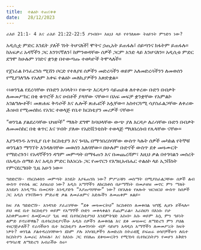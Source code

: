 ```yaml
---
title:  ተልዕኮ ተጠናቀቀ
date:   28/12/2023
---
```


`ራእይ 21:1- 4 እና ራእይ 21:22-22:5 ያንብቡ። እዚህ ላይ የተገለጸው ትዕይንት ምንድን ነው?`

አዲሲቷ ምድር እንዴት ያለች ገነት ትሆናለች! ሞትና ኃጢአት ይጠፋሉ፤ ሰይጣንና ክፋትም ይጠፋሉ። ከአፍቃሪ አዳኛችን ጋር እንገናኛለን፤ ከምንወዳቸው ሰዎች ጋርም አንድ ላይ እንሆናለን። አዲሲቱ ምድር ደግሞ ከሁሉም ነገድና ቋንቋ በተውጣጡ ተወካዮች ትሞላለች።

የጀነራል ኮንፈረንስ ሚሽን ቦርድ የተለያዩ ሰዎችን መድረሳችን ወይም አለመድረሳችንን ለመወሰን የሚያገለግሉ የአለም አቀፍ ተልዕኮ መለኪያዎችን አጽድቋል።

‹‹ወንጌል የደረሳቸው የቡድን አባላት›› የውጭ እርዳታን ሳይጠይቁ ለተቀረው ቡድን በብቃት ለመመሥከር በቂ ቁጥሮች እና ሀብቶች ያላቸው ናቸው። በአፍ መፍቻ ቋንቋቸው የአምልኮ አገልግሎቶች፣ መጽሐፍ ቅዱሶች እና ሌሎች ጽሑፎች አሏቸው። አስተርጓሚ ሳያስፈልጋቸው ለቀሪው ሕዝብ የሚመሰክሩ የአገር ተወላጅ የቤተ ክርስቲያን መሪዎች ናቸው።

“ወንጌል ያልደረሳቸው ህዝቦች” ማለት ደግሞ ከባህላቸው ውጭ ያለ እርዳታ ለራሳቸው ቡድን በብቃት ለመመስከር በቂ ቁጥር እና ሃብት ያለው የአድቬንቲስት ተወላጅ ማህበረሰብ የሌላቸው ናቸው።

እያንዳንዱ አጥቢያ ቤተ ክርስቲያን እና ጉባኤ በማኅበረሰባቸው ውስጥ ካሉት ሰዎች መካከል የትኞቹ ወንጌልን ማግኘት እንዳለባቸው መወሰን አለባቸው። በሁሉም ቡድኖች ውስጥ ደቀ መዛሙርት የማድረጉን፣ የአዳኛችንን ዳግም መምጣት በማፋጠን እና በመጨረሻም፣ እዚህ ቃል በተገባልን መሰረት በአዲሱ ሰማይ እና አዲስ ምድር ከእነርሱ ጋር የመኖርን የእግዚአብሔር ተልዕኮ ላይ ኢንቨስት የምናደርግበት ጊዜ አሁን ነው።

`ግድድሮሽ፡- የክርስቶስን መምጣት እንዴት እያፋጠንክ ነው? ምሥራቹን መስማት በሚያስፈልጋቸው ሰዎች ልብ ውስጥ የተስፋ ዘር እየዘራህ ነው? አዲስ አማኞችን ለክርስቶስ በታማኝነት በመታዘዝ መኖር ምን ማለት እንደሆነ እንዲማሩ በመርዳት እንዲያድጉ “እያጠጣሃቸው” ነው? በየእለቱ የጸሎት ዝርዝርህ ውስጥ ከሰዎች ጋር አዲስ የገባኸውን ምድራዊ ቃል ለመፈጸምና እድሎችን ለመጠቀም ጸልይ።`

`ከፍ ያለ ግድድሮሽ፡- አንዳንድ ያፈራሃቸው “ደቀ መዛሙርትህ” ክርስቶስን ለመቀበል ዝግጁ ሊሆኑ ይችላሉ። ይህ ወደ ቤተ ክርስቲያን ወይም የአማኞች ቡድን መቀላቀልን ይጨምራል። እራስህን በእነሱ ቦታ አስቀምጠውና ለመጀመሪያ ጊዜ ወደ ቤተክርስቲያንህ እንደምትሄድ አስብ። እሱ ወይም እሷ ምን ዓይነት ልምድ ይኖራቸዋል? ቤተክርስቲያናችሁ አዲስ ሰዎችን ለመቀበል እና ደቀ መዝሙር ለማድረግ ምን ያህል ተዘጋጅታለች? የራሳችሁን ቤተ ክርስቲያን ለመገንባት ብቻ ሳይሆን አዳዲስ አማኞችን ለመመሥረት ክፍት ነዎት? ወንጌል ያልተዳረሰባቸውን ደከም ያሉ አካባቢዎችን ለመድረስ ስትራቴጂ ይፍጠሩ ሀሳቦቻችሁን ለቤተ ክርስትያን አመራር አካፍሉ፣ እና ከእነሱ ጋር የበለጠ ደቀዛሙርትን የሚገነባ ቤተክርስትያን የመሆን እቅድን ተግባራዊ ለማድረግ አብራችሁ ስሩ።`
